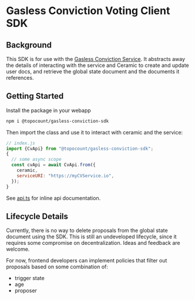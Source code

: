# Gasless Conviction Voting Client SDK

## Background

This SDK is for use with the [Gasless Conviction Service]. It abstracts away
the details of interacting with the service and Ceramic to create and update
user docs, and retrieve the global state document and the documents it
references.

[gasless conviction service]: https://github.com/topocount/gasless-conviction-voting

## Getting Started

Install the package in your webapp

```bash
npm i @topocount/gasless-conviction-sdk
```

Then import the class and use it to interact with ceramic and the service:

```js
// index.js
import {CvApi} from "@topocount/gasless-conviction-sdk";
{
  // some async scope
  const cvApi = await CvApi.from({
    ceramic,
    serviceURI: "https://myCVService.io",
  });
}
```

See [api.ts] for inline api documentation.

[api.ts]: ./src/api.ts

## Lifecycle Details

Currently, there is no way to delete proposals from the global state document
using the SDK. This is still an undeveloped lifecycle, since it requires some
compromise on decentralization. Ideas and feedback are welcome.

For now, frontend developers can implement policies that filter out proposals
based on some combination of:

- trigger state
- age
- proposer
